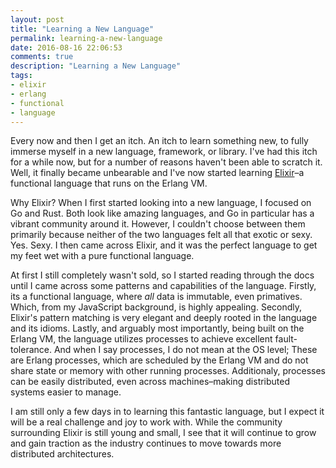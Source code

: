 ```yaml
---
layout: post
title: "Learning a New Language"
permalink: learning-a-new-language
date: 2016-08-16 22:06:53
comments: true
description: "Learning a New Language"
tags:
- elixir
- erlang
- functional
- language
---
```


Every now and then I get an itch. An itch to learn something new, to fully immerse myself in a new language, framework, or library. I've had this itch for a while now, but for a number of reasons haven't been able to scratch it. Well, it finally became unbearable and I've now started learning [Elixir](http://elixir-lang.org/)–a functional language that runs on the Erlang VM.

Why Elixir? When I first started looking into a new language, I focused on Go and Rust. Both look like amazing languages, and Go in particular has a vibrant community around it. However, I couldn't choose between them primarily because neither of the two languages felt all that exotic or sexy. Yes. Sexy. I then came across Elixir, and it was the perfect language to get my feet wet with a pure functional language.

At first I still completely wasn't sold, so I started reading through the docs until I came across some patterns and capabilities of the language. Firstly, its a functional language, where _all_ data is immutable, even primatives. Which, from my JavaScript background, is highly appealing. Secondly, Elixir's pattern matching is very elegant and deeply rooted in the language and its idioms. Lastly, and arguably most importantly, being built on the Erlang VM, the language utilizes processes to achieve excellent fault-tolerance. And when I say processes, I do not mean at the OS level; These are Erlang processes, which are scheduled by the Erlang VM and do not share state or memory with other running processes. Additionaly, processes can be easily distributed, even across machines–making distributed systems easier to manage.

I am still only a few days in to learning this fantastic language, but I expect it will be a real challenge and joy to work with. While the community surrounding Elixir is still young and small, I see that it will continue to grow and gain traction as the industry continues to move towards more distributed architectures.
